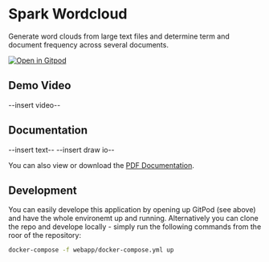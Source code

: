 # Spark Wordcloud

Generate word clouds from large text files and determine term and document frequency across several documents.

[![Open in Gitpod](https://gitpod.io/button/open-in-gitpod.svg)](https://gitpod.io/#https://github.com/Miracle-Fruit/spark-wordcloud)

## Demo Video

--insert video--

## Documentation

--insert text--
--insert draw io--

You can also view or download the [PDF Documentation]().

## Development

You can easily develope this application by opening up GitPod (see above) and have the whole environemt up and running. Alternatively you can clone the repo and develope locally - simply run the following commands from the roor of the repository:

```bash
docker-compose -f webapp/docker-compose.yml up
```